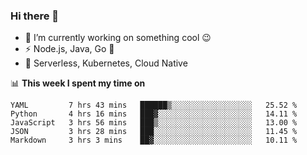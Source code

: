 ### Hi there 👋

<!--
**nodejh/nodejh** is a ✨ _special_ ✨ repository because its `README.md` (this file) appears on your GitHub profile.

Here are some ideas to get you started:

- 🔭 I’m currently working on ...
- 🌱 I’m currently learning ...
- 👯 I’m looking to collaborate on ...
- 🤔 I’m looking for help with ...
- 💬 Ask me about ...
- 📫 How to reach me: ...
- 😄 Pronouns: ...
- ⚡ Fun fact: ...
-->

- 🔭 I’m currently working on something cool :wink:
- ⚡ Node.js, Java, Go :thought_balloon:
- 🤖 Serverless, Kubernetes, Cloud Native

📊 **This week I spent my time on**

<!--START_SECTION:waka-->
```text
YAML         7 hrs 43 mins   ██████▒░░░░░░░░░░░░░░░░░░   25.52 % 
Python       4 hrs 16 mins   ███▓░░░░░░░░░░░░░░░░░░░░░   14.11 % 
JavaScript   3 hrs 56 mins   ███▒░░░░░░░░░░░░░░░░░░░░░   13.00 % 
JSON         3 hrs 28 mins   ███░░░░░░░░░░░░░░░░░░░░░░   11.45 % 
Markdown     3 hrs 3 mins    ██▓░░░░░░░░░░░░░░░░░░░░░░   10.11 % 
```
<!--END_SECTION:waka-->


<!--
:traffic_light: **Visitors**

![visitors](https://visitor-badge.glitch.me/badge?page_id=nodejh.nodejh)
-->
